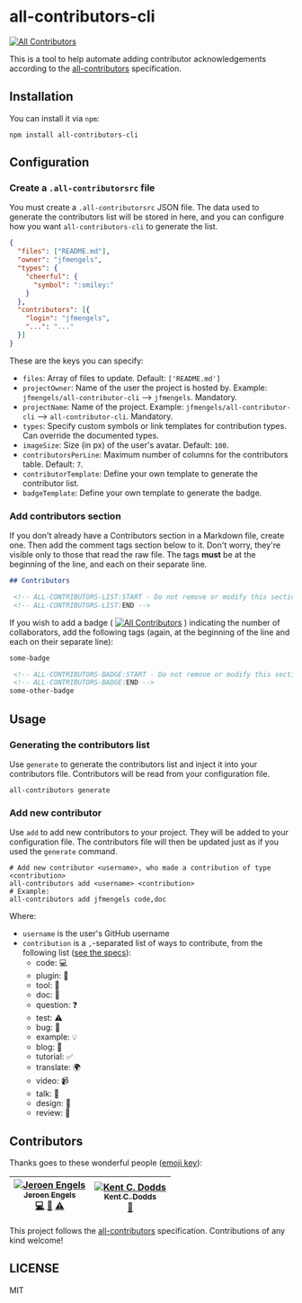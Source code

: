 # all-contributors-cli

<!-- ALL-CONTRIBUTORS-BADGE:START - Do not remove or modify this section -->
[![All Contributors](https://img.shields.io/badge/all_contributors-2-orange.svg?style=flat-square)](#contributors)
<!-- ALL-CONTRIBUTORS-BADGE:END -->

This is a tool to help automate adding contributor acknowledgements according to the [all-contributors](https://github.com/kentcdodds/all-contributors) specification.

## Installation

You can install it via `npm`:
```console
npm install all-contributors-cli
```

## Configuration

### Create a `.all-contributorsrc` file

You must create a `.all-contributorsrc` JSON file. The data used to generate the contributors list will be stored in here, and you can configure how you want `all-contributors-cli` to generate the list.

```json
{
  "files": ["README.md"],
  "owner": "jfmengels",
  "types": {
    "cheerful": {
      "symbol": ":smiley:"
    }
  },
  "contributors": [{
    "login": "jfmengels",
    "...": "..."
  }]
}
```

These are the keys you can specify:
- `files`: Array of files to update. Default: `['README.md']`
- `projectOwner`: Name of the user the project is hosted by. Example: `jfmengels/all-contributor-cli` --> `jfmengels`. Mandatory.
- `projectName`: Name of the project. Example: `jfmengels/all-contributor-cli` --> `all-contributor-cli`. Mandatory.
- `types`: Specify custom symbols or link templates for contribution types. Can override the documented types.
- `imageSize`: Size (in px) of the user's avatar. Default: `100`.
- `contributorsPerLine`: Maximum number of columns for the contributors table. Default: `7`.
- `contributorTemplate`: Define your own template to generate the contributor list.
- `badgeTemplate`: Define your own template to generate the badge.

### Add contributors section

If you don't already have a Contributors section in a Markdown file, create one. Then add the comment tags section below to it. Don't worry, they're visible only to those that read the raw file. The tags **must** be at the beginning of the line, and each on their separate line.

```md
## Contributors

 <!-- ALL-CONTRIBUTORS-LIST:START - Do not remove or modify this section -->
 <!-- ALL-CONTRIBUTORS-LIST:END -->
```

If you wish to add a badge ( [![All Contributors](https://img.shields.io/badge/all_contributors-14-orange.svg?style=flat-square)](#contributors) ) indicating the number of collaborators, add the following tags (again, at the beginning of the line and each on their separate line):

```md
some-badge

 <!-- ALL-CONTRIBUTORS-BADGE:START - Do not remove or modify this section -->
 <!-- ALL-CONTRIBUTORS-BADGE:END -->
some-other-badge
```

## Usage

### Generating the contributors list

Use `generate` to generate the contributors list and inject it into your contributors file. Contributors will be read from your configuration file.

```
all-contributors generate
```

### Add new contributor

Use `add` to add new contributors to your project. They will be added to your configuration file. The contributors file will then be updated just as if you used the `generate` command.

```console
# Add new contributor <username>, who made a contribution of type <contribution>
all-contributors add <username> <contribution>
# Example:
all-contributors add jfmengels code,doc
```

Where:
- `username` is the user's GitHub username
- `contribution` is a `,`-separated list of ways to contribute, from the following list ([see the specs](https://github.com/kentcdodds/all-contributors#emoji-key)):
  - code: 💻
  - plugin: 🔌
  - tool: 🔧
  - doc: 📖
  - question: ❓
  - test: ⚠️
  - bug: 🐛
  - example: 💡
  - blog: 📝
  - tutorial: ✅
  - translate: 🌍
  - video: 📹
  - talk: 📢
  - design: 🎨
  - review: 👀


## Contributors

Thanks goes to these wonderful people ([emoji key](https://github.com/kentcdodds/all-contributors#emoji-key)):

<!-- ALL-CONTRIBUTORS-LIST:START - Do not remove or modify this section -->
| [![Jeroen Engels](https://avatars.githubusercontent.com/u/3869412?v=3&s=100)<br /><sub>Jeroen Engels</sub>](https://github.com/jfmengels)<br />[💻](https://github.com/jfmengels/all-contributors-cli/commits?author=jfmengels) [📖](https://github.com/jfmengels/all-contributors-cli/commits?author=jfmengels) [⚠️](https://github.com/jfmengels/all-contributors-cli/commits?author=jfmengels) | [![Kent C. Dodds](https://avatars.githubusercontent.com/u/1500684?v=3&s=100)<br /><sub>Kent C. Dodds</sub>](http://kentcdodds.com/)<br />[📖](https://github.com/jfmengels/all-contributors-cli/commits?author=kentcdodds) |
| :---: | :---: |
<!-- ALL-CONTRIBUTORS-LIST:END -->

This project follows the [all-contributors](https://github.com/kentcdodds/all-contributors) specification.
Contributions of any kind welcome!

## LICENSE

MIT
